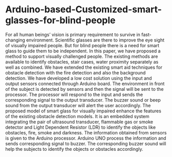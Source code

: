 # Arduino-based-Customized-smart-glasses-for-blind-people
For all human beings’ vision is primary requirement to survive in fast-changing
environment. Scientific glasses are there to improve the eye sight of visually impaired 
people. But for blind people there is a need for smart glass to guide them to be independent. 
In this paper, we have proposed a method to support visually challenged people. The 
existing methods are available to identify obstacles, stair cases, water proximity separately 
as well as combined. We have extended the existing smart aid techniques for obstacle 
detection with the fire detection and also the background detection. We have developed a 
low cost solution using the input and output sensors connected through Arduino board. The 
environment in front of the subject is detected by sensors and then the signal will be sent 
to the processor. The processor will respond to the input and sends the corresponding signal 
to the output transducer. The buzzer sound or beep sound from the output transducer will 
alert the user accordingly.
The proposed model of smart glass for visually impaired enhance the features of the 
existing obstacle detection models. It is an embedded system integrating the pair of 
ultrasound transducer, flammable gas or smoke detector and Light Dependent Resistor 
(LDR) to identify the objects like obstacles, fire, smoke and darkness. The information 
obtained from sensors is given to the Arduino processor. Arduino UNO process the 
information and sends corresponding signal to buzzer. The corresponding buzzer sound 
will help the subjects to identify the objects or obstacles accordingly.
